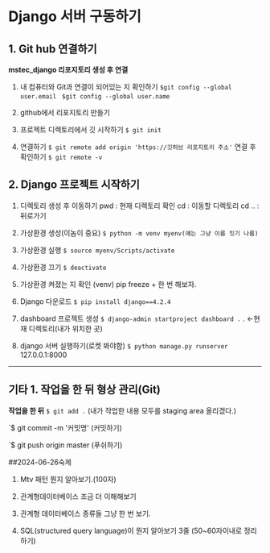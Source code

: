 # Django 서버 구동하기

## 1. Git hub 연결하기
**mstec_django 리포지토리 생성 후 연결**
1. 내 컴퓨터와 Git과 연결이 되어있는 지 확인하기
`$git config --global user.email `
`$git config --global user.name `

2. github에서 리포지토리 만들기

3. 프로젝트 디렉토리에서 깃 시작하기 
`$ git init`

4. 연결하기
`$ git remote add origin 'https://깃허브 리포지토리 주소'`
연결 후 확인하기
`$ git remote -v`



## 2. Django 프로젝트 시작하기
1. 디렉토리 생성 후 이동하기
pwd : 현재 디렉토리 확인
cd : 이동할 디렉토리
cd .. : 뒤로가기

2. 가상환경 생성(이놈이 중요)
`$ python -m venv myenv(얘는 그냥 이름 짓기 나름)`

3. 가상환경 실행
`$ source myenv/Scripts/activate`

4. 가상환경 끄기
`$ deactivate`

5. 가상환경 켜졌는 지 확인 (venv) pip freeze + 한 번 해보자. 

6. Django 다운로드
`$ pip install django==4.2.4`

7. dashboard 프로젝트 생성
`$ django-admin startproject dashboard .`    . <-현재 디렉토리(내가 위치한 곳)

8. django 서버 실행하기(로켓 봐야함)
`$ python manage.py runserver`
127.0.0.1:8000 


---------------------------------------

## 기타 1. 작업을 한 뒤 형상 관리(Git)

**작업을 한 뒤**
`$ git add .` (내가 작업한 내용 모두를 staging area 올리겠다.)

`$ git commit -m '커밋명' (커밋하기) 

`$ git push origin master (푸쉬하기)




##2024-06-26숙제

1. Mtv 패턴 뭔지 알아보기.(100자)

2. 관계형데이터베이스 조금 더 이해해보기

3. 관계형 데이터베이스 종류들 그냥 한 번 보기.

4. SQL(structured query language)이 뭔지 알아보기 3줄
(50~60자이내로 정리하기)
